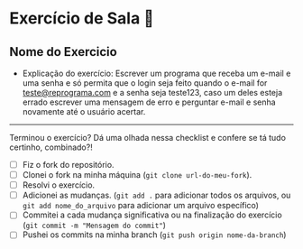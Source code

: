 # Exercício de Sala 🏫  

## Nome do Exercicio

- Explicação do exercício: Escrever um programa que receba um e-mail e uma senha e só permita que o login seja feito quando o e-mail for teste@reprograma.com e a senha seja teste123, caso um deles esteja errado escrever uma mensagem de erro e perguntar e-mail e senha novamente até o usuário acertar.

---

Terminou o exercício? Dá uma olhada nessa checklist e confere se tá tudo certinho, combinado?!

- [ ] Fiz o fork do repositório.
- [ ] Clonei o fork na minha máquina (`git clone url-do-meu-fork`).
- [ ] Resolvi o exercício.
- [ ] Adicionei as mudanças. (`git add .` para adicionar todos os arquivos, ou `git add nome_do_arquivo` para adicionar um arquivo específico)
- [ ] Commitei a cada mudança significativa ou na finalização do exercício (`git commit -m "Mensagem do commit"`)
- [ ] Pushei os commits na minha branch (`git push origin nome-da-branch`)
